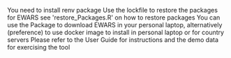 You need to install renv package
Use the lockfile to restore the packages for EWARS
see 'restore_Packages.R' on how to restore packages
You can use the Package to download EWARS in your personal laptop, alternatively (preference) to use docker image to install in personal laptop or for country servers
Please refer to the User Guide for instructions and the demo data for exercising the tool
